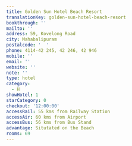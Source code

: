```yaml
---
title: Golden Sun Hotel Beach Resort
translationKey: golden-sun-hotel-beach-resort
bookthrough: ''
mailto: ''
address: 59, Kovelong Road
city: Mahabalipuram
postalcode: '  '
phone: 4114-42 245, 42 246, 42 946
mobile: ''
email: ''
website: ''
note: ''
type: hotel
category:
  - H
showHotel: 1
starCategory: 0
checkout: '12:00:00'
accessRail: 55 kms from Railway Station
accessAir: 60 kms from Airport
accessBus: 56 kms from Bus Stand
advantage: Situtated on the Beach
rooms: 69
---
```

